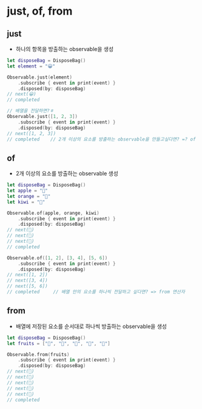 # just, of, from

## just

- 하나의 항목을 방출하는 observable을 생성

```swift
let disposeBag = DisposeBag()
let element = "😀"

Observable.just(element)
    .subscribe { event in print(event) }
    .disposed(by: disposeBag)
// next(😀)
// completed

// 배열을 전달하면?ㅎ
Observable.just([1, 2, 3])
    .subscribe { event in print(event) }
    .disposed(by: disposeBag)
// next([1, 2, 3])
// completed    // 2개 이상의 요소를 방출하는 observable을 만들고싶다면? =? of 연산자
```

## of

- 2개 이상의 요소를 방출하는 observable 생성

```swift
let disposeBag = DisposeBag()
let apple = "🍏"
let orange = "🍊"
let kiwi = "🥝"

Observable.of(apple, orange, kiwi)
    .subscribe { event in print(event) }
    .disposed(by: disposeBag)
// next(🍏)
// next(🍊)
// next(🥝)
// completed

Observable.of([1, 2], [3, 4], [5, 6])
    .subscribe { event in print(event) }
    .disposed(by: disposeBag)
// next([1, 2])
// next([3, 4])
// next([5, 6])
// completed     // 배열 안의 요소를 하나씩 전달하고 싶다면? => from 연산자
```

## from

- 배열에 저장된 요소를 순서대로 하나씩 방출하는 observable을 생성

```swift
let disposeBag = DisposeBag()
let fruits = ["🍏", "🍎", "🍋", "🍓", "🍇"]

Observable.from(fruits)
    .subscribe { event in print(event) }
    .disposed(by: disposeBag)
// next(🍏)
// next(🍎)
// next(🍋)
// next(🍓)
// next(🍇)
// completed
```